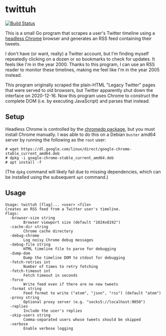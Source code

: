 # twittuh

[![Build Status](https://travis-ci.org/derat/twittuh.svg?branch=master)](https://travis-ci.org/derat/twittuh)

This is a small Go program that scrapes a user's Twitter timeline using a
[headless Chrome] browser and generates an RSS feed containing their tweets.

I don't have (or want, really) a Twitter account, but I'm finding myself
repeatedly clicking on a dozen or so bookmarks to check for updates. It feels
like I'm in the year 2000. Thanks to this program, I can use an RSS reader to
monitor these timelines, making me feel like I'm in the year 2005 instead.

This program originally scraped the plain-HTML "Legacy Twitter" pages that were
served to old browsers, but Twitter apparently shut down the interface on
2020-12-16. Now this program uses Chrome to construct the complete DOM (i.e. by
executing JavaScript) and parses that instead.

[headless Chrome]: https://developers.google.com/web/updates/2017/04/headless-chrome

## Setup

Headless Chrome is controlled by the [chromedp package], but you must install
Chrome manually. I was able to do this on a Debian `buster` amd64 server by
running the following as the `root` user:

```
# wget https://dl.google.com/linux/direct/google-chrome-stable_current_amd64.deb
# dpkg -i google-chrome-stable_current_amd64.deb
# apt install -f
```

(The `dpkg` command will likely fail due to missing dependencies, which can be
installed using the subsequent `apt` command.)

[chromedp package]: https://github.com/chromedp/chromedp

## Usage

```
Usage: twittuh [flag]... <user> <file>
Creates an RSS feed from a Twitter user's timeline.
Flags:
  -browser-size string
        Browser viewport size (default "1024x8192")
  -cache-dir string
        Chrome cache directory
  -debug-chrome
        Log noisy Chrome debug messages
  -debug-file string
        HTML timeline file to parse for debugging
  -dump-dom
        Dump the timeline DOM to stdout for debugging
  -fetch-retries int
        Number of times to retry fetching
  -fetch-timeout int
        Fetch timeout in seconds
  -force
        Write feed even if there are no new tweets
  -format string
        Feed format to write ("atom", "json", "rss") (default "atom")
  -proxy string
        Optional proxy server (e.g. "socks5://localhost:9050")
  -replies
        Include the user's replies
  -skip-users string
        Comma-separated users whose tweets should be skipped
  -verbose
        Enable verbose logging
```
